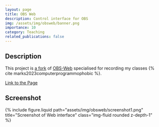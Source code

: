 ```yaml
---
layout: page
title: OBS Web
description: Control interface for OBS
img: /assets/img/obsweb/banner.png
importance: 10
category: Teaching
related_publications: false
---
```


<h2>Description</h2>

This project is <a href="https://github.com/stefanmarks/OBS-Web" target="_blank">a fork</a> 
of <a href="https://github.com/Niek/obs-web" target="_blank">OBS-Web</a> specialised for recording my classes {% cite marks2023computerprogrammophobic %}.

<a href="/assets/html/obsweb/index.html" target="_blank">Link to the Page</a>

<h2>Screenshot</h2>

<div class="row justify-content-sm-center">
  <div class="col-sm-4 mt-3 mt-md-0">
    {% include figure.liquid path="assets/img/obsweb/screenshot1.png" title="Screenshot of Web interface" class="img-fluid rounded z-depth-1" %}
  </div>
  <div class="col-sm-8 mt-3 mt-md-0">
  </div>
</div>
